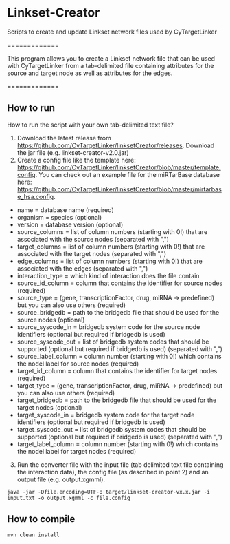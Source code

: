 # Linkset-Creator
Scripts to create and update Linkset network files used by CyTargetLinker

=============

This program allows you to create a Linkset network file that can be used with CyTargetLinker from a tab-delimited file containing attributes for the source and target node as well as attributes for the edges.

=============

## How to run

How to run the script with your own tab-delimited text file?

1. Download the latest release from https://github.com/CyTargetLinker/linksetCreator/releases. Download the jar file (e.g. linkset-creator-v2.0.jar)
2. Create a config file like the template here: https://github.com/CyTargetLinker/linksetCreator/blob/master/template.config. You can check out an example file for the miRTarBase database here: https://github.com/CyTargetLinker/linksetCreator/blob/master/mirtarbase_hsa.config.
 * name = database name (required)
 * organism = species (optional)
 * version = database version (optional)
 * source_columns = list of column numbers (starting with 0!) that are associated with the source nodes (separated with ",")
 * target_columns = list of column numbers (starting with 0!) that are associated with the target nodes (separated with ",")
 * edge_columns = list of column numbers (starting with 0!) that are associated with the edges (separated with ",")
 * interaction_type = which kind of interaction does the file contain
 * source_id_column = column that contains the identifier for source nodes (required)
 * source_type = (gene, transcriptionFactor, drug, miRNA -> predefined) but you can also use others (required)
 * source_bridgedb = path to the bridgedb file that should be used for the source nodes (optional)
 * source_syscode_in = bridgedb system code for the source node identifiers (optional but required if bridgedb is used)
 * source_syscode_out = list of bridgedb system codes that should be supported (optional but required if bridgedb is used) (separated with ",")
 * source_label_column = column number (starting with 0!) which contains the nodel label for source nodes (required)
 * target_id_column = column that contains the identifier for target nodes (required)
 * target_type = (gene, transcriptionFactor, drug, miRNA -> predefined) but you can also use others (required)
 * target_bridgedb = path to the bridgedb file that should be used for the target nodes (optional)
 * target_syscode_in = bridgedb system code for the target node identifiers (optional but required if bridgedb is used)
 * target_syscode_out = list of bridgedb system codes that should be supported (optional but required if bridgedb is used) (separated with ",")
 * target_label_column = column number (starting with 0!) which contains the nodel label for target nodes (required)
          
          
3. Run the converter file with the input file (tab delimited text file containing the interaction data), the config file (as described in point 2) and an output file (e.g. output.xgmml).

```shell
java -jar -Dfile.encoding=UTF-8 target/linkset-creator-vx.x.jar -i input.txt -o output.xgmml -c file.config
```

## How to compile

```shell
mvn clean install
```
